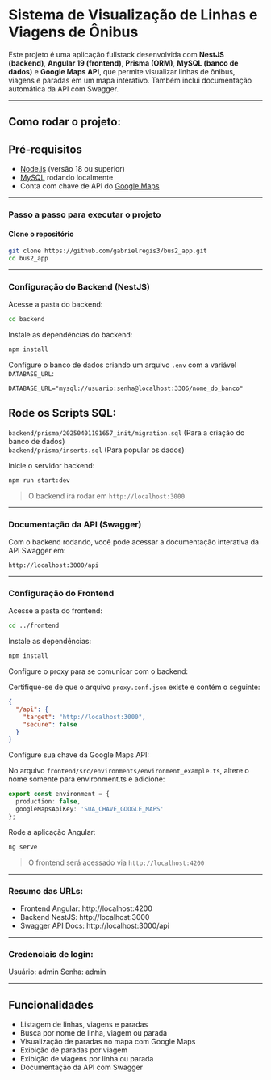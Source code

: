 # Sistema de Visualização de Linhas e Viagens de Ônibus

Este projeto é uma aplicação fullstack desenvolvida com **NestJS (backend)**, **Angular 19 (frontend)**, **Prisma (ORM)**, **MySQL (banco de dados)** e **Google Maps API**, que permite visualizar linhas de ônibus, viagens e paradas em um mapa interativo. Também inclui documentação automática da API com Swagger.

---

## Como rodar o projeto:

## Pré-requisitos

- [Node.js](https://nodejs.org/) (versão 18 ou superior)
- [MySQL](https://www.mysql.com/) rodando localmente
- Conta com chave de API do [Google Maps](https://developers.google.com/maps)

---

### Passo a passo para executar o projeto

#### Clone o repositório

```bash
git clone https://github.com/gabrielregis3/bus2_app.git
cd bus2_app
```

---

### Configuração do Backend (NestJS)

Acesse a pasta do backend:

```bash
cd backend
```

Instale as dependências do backend:

```bash
npm install
```

Configure o banco de dados criando um arquivo `.env` com a variável `DATABASE_URL`:

```env
DATABASE_URL="mysql://usuario:senha@localhost:3306/nome_do_banco"
```

## Rode os Scripts SQL: <br>
`backend/prisma/20250401191657_init/migration.sql` (Para a  criação do banco de dados) <br>`backend/prisma/inserts.sql` (Para popular os dados)

Inicie o servidor backend:

```bash
npm run start:dev
```

> O backend irá rodar em `http://localhost:3000`

---

### Documentação da API (Swagger)

Com o backend rodando, você pode acessar a documentação interativa da API Swagger em:

```
http://localhost:3000/api
```

---

### Configuração do Frontend

Acesse a pasta do frontend:

```bash
cd ../frontend
```

Instale as dependências:

```bash
npm install
```

Configure o proxy para se comunicar com o backend:

Certifique-se de que o arquivo `proxy.conf.json` existe e contém o seguinte:

```json
{
  "/api": {
    "target": "http://localhost:3000",
    "secure": false
  }
}
```
Configure sua chave da Google Maps API:

No arquivo `frontend/src/environments/environment_example.ts`, altere o nome somente para environment.ts e adicione:

```ts
export const environment = {
  production: false,
  googleMapsApiKey: 'SUA_CHAVE_GOOGLE_MAPS'
};
```

Rode a aplicação Angular:

```bash
ng serve
```

> O frontend será acessado via `http://localhost:4200`

---

### Resumo das URLs:

- Frontend Angular: http://localhost:4200  
- Backend NestJS: http://localhost:3000  
- Swagger API Docs: http://localhost:3000/api

---

### Credenciais de login:

Usuário: admin
Senha: admin

---

## Funcionalidades

- Listagem de linhas, viagens e paradas
- Busca por nome de linha, viagem ou parada
- Visualização de paradas no mapa com Google Maps
- Exibição de paradas por viagem
- Exibição de viagens por linha ou parada
- Documentação da API com Swagger
